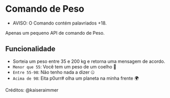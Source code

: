 # Comando de Peso
* AVISO: O Comando contém palavriados +18.

Apenas um pequeno API de comando de Peso.

## Funcionalidade

- Sorteia um peso entre 35 e 200 kg e retorna uma mensagem de acordo.
- `Menor que 55`: Você tem um peso de um coelho 🐇
- `Entre 55-98`: Não tenho nada a dizer 🤐
- `Acima de 98`: Eita p0urr# olha um planeta na minha frente 🌍

Créditos: @kaiseraimmer
